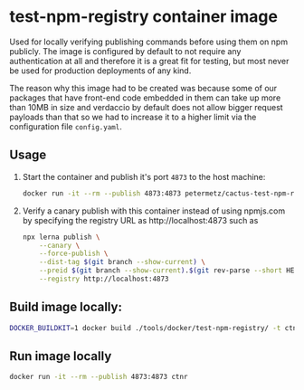 # test-npm-registry container image

Used for locally verifying publishing commands before using them on npm publicly.
The image is configured by default to not require any authentication at all and
therefore it is a great fit for testing, but most never be used for production
deployments of any kind.

The reason why this image had to be created was because some of our packages
that have front-end code embedded in them can take up more than 10MB in size
and verdaccio by default does not allow bigger request payloads than that so
we had to increase it to a higher limit via the configuration file `config.yaml`.

## Usage

1. Start the container and publish it's port `4873` to the host machine:
    ```sh
    docker run -it --rm --publish 4873:4873 petermetz/cactus-test-npm-registry:1.0.0
    ```
2. Verify a canary publish with this container instead of using npmjs.com
by specifying the registry URL as http://localhost:4873 such as
    ```sh
    npx lerna publish \
        --canary \
        --force-publish \
        --dist-tag $(git branch --show-current) \
        --preid $(git branch --show-current).$(git rev-parse --short HEAD) \
        --registry http://localhost:4873
    ```

## Build image locally:

```sh
DOCKER_BUILDKIT=1 docker build ./tools/docker/test-npm-registry/ -t ctnr
```

## Run image locally

```sh
docker run -it --rm --publish 4873:4873 ctnr
```
